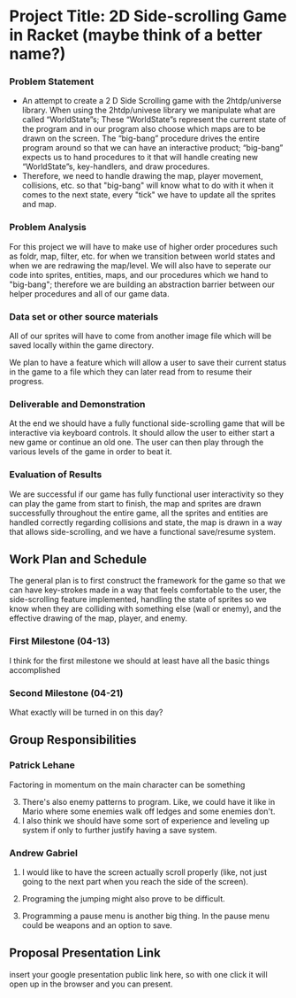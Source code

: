 
# Project Title: 2D Side-scrolling Game in Racket (maybe think of a better name?)
### Problem Statement
* An attempt to create a 2 D Side Scrolling game with the 2htdp/universe library. When using the 2htdp/univese library we manipulate what are called “WorldState”s; These “WorldState”s represent the current state of the program and in our program also choose which maps are to be drawn on the screen. The “big-bang” procedure drives the entire program around so that we can have an interactive product; “big-bang” expects us to hand procedures to it that will handle creating new “WorldState”s, key-handlers, and draw procedures. 
* Therefore, we need to handle drawing the map, player movement, collisions, etc. so that "big-bang" will know what to do with it when it comes to the next state, every "tick" we have to update all the sprites and map.

### Problem Analysis
For this project we will have to make use of higher order procedures such as foldr, map, filter, etc. for when we transition between world states and when we are redrawing the map/level. We will also have to seperate our code into sprites, entities, maps, and our procedures which we hand to "big-bang"; therefore we are building an abstraction barrier between our helper procedures and all of our game data.

### Data set or other source materials
All of our sprites will have to come from another image file which will be saved locally within the game directory.

We plan to have a feature which will allow a user to save their current status in the game to a file which they can later read from to resume their progress.

### Deliverable and Demonstration
At the end we should have a fully functional side-scrolling game that will be interactive via keyboard controls. It should allow the user to either start a new game or continue an old one. The user can then play through the various levels of the game in order to beat it.

### Evaluation of Results
We are successful if our game has fully functional user interactivity so they can play the game from start to finish, the map and sprites are drawn successfully throughout the entire game, all the sprites and entities are handled correctly regarding collisions and state, the map is drawn in a way that allows side-scrolling, and we have a functional save/resume system.

## Work Plan and Schedule

The general plan is to first construct the framework for the game so that we can have key-strokes made in a way that feels comfortable to the user, the side-scrolling feature implemented, handling the state of sprites so we know when they are colliding with something else (wall or enemy), and the effective drawing of the map, player, and enemy.

### First Milestone (04-13)
I think for the first milestone we should at least have all the basic things accomplished

### Second Milestone (04-21)
What exactly will be turned in on this day? 

## Group Responsibilities

### Patrick Lehane
Factoring in momentum on the main character can be something

3. There's also enemy patterns to program. Like, we could have it like in Mario where  some enemies walk off ledges and some enemies don't.
4. I also think we should have some sort of experience and leveling up system if only to further justify having a save system.

### Andrew Gabriel

1. I would like to have the screen actually scroll properly (like, not just going to the next part when you reach the side of the screen).
2. Programing the jumping might also prove to be difficult.

5. Programming a pause menu is another big thing. In the pause menu could be weapons and an option to save.

## Proposal Presentation Link
insert your google presentation public link here, so with one click it will open up in the browser and you can present.

<!-- Links -->
[piazza]: https://piazza.com/class/i55is8xqqwhmr?cid=453
[markdown]: https://help.github.com/articles/markdown-basics/
